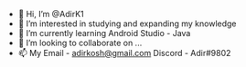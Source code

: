 - 👋 Hi, I’m @AdirK1
- 👀 I’m interested in studying and expanding my knowledge
- 🌱 I’m currently learning Android Studio - Java
- 💞️ I’m looking to collaborate on ...
- 📫 My Email - adirkosh@gmail.com  Discord - Adir#9802

<!---
AdirK1/AdirK1 is a ✨ special ✨ repository because its `README.md` (this file) appears on your GitHub profile.
You can click the Preview link to take a look at your changes.
--->
